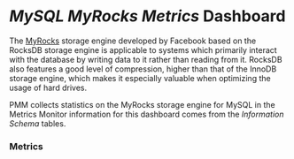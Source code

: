 # *MySQL MyRocks Metrics* Dashboard

The [MyRocks](http://myrocks.io) storage engine developed by Facebook based on the RocksDB
storage engine is applicable to systems which primarily interact with the
database by writing data to it rather than reading from it. RocksDB also
features a good level of compression, higher than that of the InnoDB storage
engine, which makes it especially valuable when optimizing the usage of hard
drives.

PMM collects statistics on the MyRocks storage engine for MySQL in the
Metrics Monitor information for this dashboard comes from the
*Information Schema* tables.

### Metrics

<!-- -*- mode: rst -*- -->
<!-- Tips (tip) -->
<!-- Abbreviations (abbr) -->
<!-- Docker commands (docker) -->
<!-- Graphical interface elements (gui) -->
<!-- Options and parameters (opt) -->
<!-- pmm-admin commands (pmm-admin) -->
<!-- SQL commands (sql) -->
<!-- PMM Dashboards (dbd) -->
<!-- * Text labels -->
<!-- Special headings (h) -->
<!-- Status labels (status) -->
